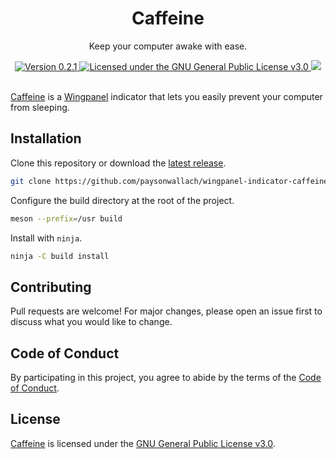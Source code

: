 <div align="center">
    <h1>Caffeine</h1>
    <p>Keep your computer awake with ease.</p>
  <a href="https://github.com/paysonwallach/wingpanel-indicator-caffeine.git/releases/latest">
    <img alt="Version 0.2.1" src="https://img.shields.io/badge/version-0.2.1-red.svg?cacheSeconds=2592000&style=flat-square" />
  </a>

  <a href="https://github.com/paysonwallach/wingpanel-indicator-caffeine/blob/master/LICENSE" target="\_blank">
    <img alt="Licensed under the GNU General Public License v3.0" src="https://img.shields.io/github/license/paysonwallach/wingpanel-indicator-caffeine?style=flat-square" />
  </a>

  <a href="https://buymeacoffee.com/paysonwallach">
    <img src="https://img.shields.io/badge/donate-Buy%20me%20a%20coffe-yellow?style=flat-square">
  </a>
  <br>
  <br>
</div>

[Caffeine](https://github.com/paysonwallach/wingpanel-indicator-caffeine.git) is a [Wingpanel](https://github.com/elementary/wingpanel) indicator that lets you easily prevent your computer from sleeping.

## Installation

Clone this repository or download the [latest release](https://github.com/paysonwallach/wingpanel-indicator-caffeine.git/releases/latest).

```sh
git clone https://github.com/paysonwallach/wingpanel-indicator-caffeine.git
```

Configure the build directory at the root of the project.

```sh
meson --prefix=/usr build
```

Install with `ninja`.

```sh
ninja -C build install
```

## Contributing

Pull requests are welcome! For major changes, please open an issue first to discuss what you would like to change.

## Code of Conduct

By participating in this project, you agree to abide by the terms of the [Code of Conduct](https://github.com/paysonwallach/wingpanel-indicator-caffeine/blob/master/CODE_OF_CONDUCT.md).

## License

[Caffeine](https://github.com/paysonwallach/wingpanel-indicator-caffeine.git) is licensed under the [GNU General Public License v3.0](https://github.com/paysonwallach/wingpanel-indicator-caffeine/blob/master/LICENSE).
